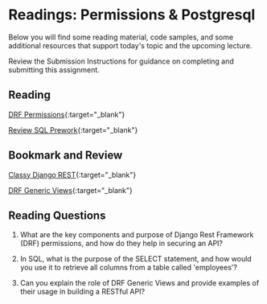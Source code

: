 # Readings: Permissions & Postgresql

Below you will find some reading material, code samples, and some additional resources that support today's topic and the upcoming lecture.

Review the Submission Instructions for guidance on completing and submitting this assignment.

## Reading

[DRF Permissions](https://www.django-rest-framework.org/api-guide/permissions/){:target="_blank"}

[Review SQL Prework](https://codefellows.github.io/common_curriculum/prework/SQL){:target="_blank"}
<!-- Mix it up! Create the questions with pointed answers, fill in the blank, or opinion/open ended -->

## Bookmark and Review

[Classy Django REST](http://www.cdrf.co/){:target="_blank"}

[DRF Generic Views](https://www.django-rest-framework.org/api-guide/generic-views/){:target="_blank"}

## Reading Questions
<!-- Written with help from ChatGPT -->

1. What are the key components and purpose of Django Rest Framework (DRF) permissions, and how do they help in securing an API?

1. In SQL, what is the purpose of the SELECT statement, and how would you use it to retrieve all columns from a table called 'employees'?

1. Can you explain the role of DRF Generic Views and provide examples of their usage in building a RESTful API?
